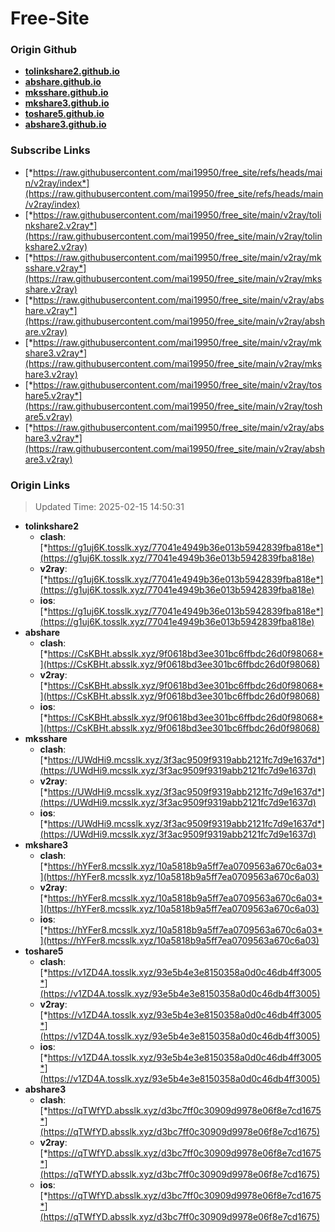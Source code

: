 # Free-Site

### Origin Github

- [**tolinkshare2.github.io**](https://github.com/tolinkshare2/tolinkshare2.github.io)
- [**abshare.github.io**](https://github.com/abshare/abshare.github.io)
- [**mksshare.github.io**](https://github.com/mksshare/mksshare.github.io)
- [**mkshare3.github.io**](https://github.com/mkshare3/mkshare3.github.io)
- [**toshare5.github.io**](https://github.com/toshare5/toshare5.github.io)
- [**abshare3.github.io**](https://github.com/abshare3/abshare3.github.io)

### Subscribe Links

- [*https://raw.githubusercontent.com/mai19950/free_site/refs/heads/main/v2ray/index*](https://raw.githubusercontent.com/mai19950/free_site/refs/heads/main/v2ray/index)
- [*https://raw.githubusercontent.com/mai19950/free_site/main/v2ray/tolinkshare2.v2ray*](https://raw.githubusercontent.com/mai19950/free_site/main/v2ray/tolinkshare2.v2ray)
- [*https://raw.githubusercontent.com/mai19950/free_site/main/v2ray/mksshare.v2ray*](https://raw.githubusercontent.com/mai19950/free_site/main/v2ray/mksshare.v2ray)
- [*https://raw.githubusercontent.com/mai19950/free_site/main/v2ray/abshare.v2ray*](https://raw.githubusercontent.com/mai19950/free_site/main/v2ray/abshare.v2ray)
- [*https://raw.githubusercontent.com/mai19950/free_site/main/v2ray/mkshare3.v2ray*](https://raw.githubusercontent.com/mai19950/free_site/main/v2ray/mkshare3.v2ray)
- [*https://raw.githubusercontent.com/mai19950/free_site/main/v2ray/toshare5.v2ray*](https://raw.githubusercontent.com/mai19950/free_site/main/v2ray/toshare5.v2ray)
- [*https://raw.githubusercontent.com/mai19950/free_site/main/v2ray/abshare3.v2ray*](https://raw.githubusercontent.com/mai19950/free_site/main/v2ray/abshare3.v2ray)

### Origin Links

> Updated Time: 2025-02-15 14:50:31

- **tolinkshare2**
  - **clash**: [*https://g1uj6K.tosslk.xyz/77041e4949b36e013b5942839fba818e*](https://g1uj6K.tosslk.xyz/77041e4949b36e013b5942839fba818e)
  - **v2ray**: [*https://g1uj6K.tosslk.xyz/77041e4949b36e013b5942839fba818e*](https://g1uj6K.tosslk.xyz/77041e4949b36e013b5942839fba818e)
  - **ios**: [*https://g1uj6K.tosslk.xyz/77041e4949b36e013b5942839fba818e*](https://g1uj6K.tosslk.xyz/77041e4949b36e013b5942839fba818e)
- **abshare**
  - **clash**: [*https://CsKBHt.absslk.xyz/9f0618bd3ee301bc6ffbdc26d0f98068*](https://CsKBHt.absslk.xyz/9f0618bd3ee301bc6ffbdc26d0f98068)
  - **v2ray**: [*https://CsKBHt.absslk.xyz/9f0618bd3ee301bc6ffbdc26d0f98068*](https://CsKBHt.absslk.xyz/9f0618bd3ee301bc6ffbdc26d0f98068)
  - **ios**: [*https://CsKBHt.absslk.xyz/9f0618bd3ee301bc6ffbdc26d0f98068*](https://CsKBHt.absslk.xyz/9f0618bd3ee301bc6ffbdc26d0f98068)
- **mksshare**
  - **clash**: [*https://UWdHi9.mcsslk.xyz/3f3ac9509f9319abb2121fc7d9e1637d*](https://UWdHi9.mcsslk.xyz/3f3ac9509f9319abb2121fc7d9e1637d)
  - **v2ray**: [*https://UWdHi9.mcsslk.xyz/3f3ac9509f9319abb2121fc7d9e1637d*](https://UWdHi9.mcsslk.xyz/3f3ac9509f9319abb2121fc7d9e1637d)
  - **ios**: [*https://UWdHi9.mcsslk.xyz/3f3ac9509f9319abb2121fc7d9e1637d*](https://UWdHi9.mcsslk.xyz/3f3ac9509f9319abb2121fc7d9e1637d)
- **mkshare3**
  - **clash**: [*https://hYFer8.mcsslk.xyz/10a5818b9a5ff7ea0709563a670c6a03*](https://hYFer8.mcsslk.xyz/10a5818b9a5ff7ea0709563a670c6a03)
  - **v2ray**: [*https://hYFer8.mcsslk.xyz/10a5818b9a5ff7ea0709563a670c6a03*](https://hYFer8.mcsslk.xyz/10a5818b9a5ff7ea0709563a670c6a03)
  - **ios**: [*https://hYFer8.mcsslk.xyz/10a5818b9a5ff7ea0709563a670c6a03*](https://hYFer8.mcsslk.xyz/10a5818b9a5ff7ea0709563a670c6a03)
- **toshare5**
  - **clash**: [*https://v1ZD4A.tosslk.xyz/93e5b4e3e8150358a0d0c46db4ff3005*](https://v1ZD4A.tosslk.xyz/93e5b4e3e8150358a0d0c46db4ff3005)
  - **v2ray**: [*https://v1ZD4A.tosslk.xyz/93e5b4e3e8150358a0d0c46db4ff3005*](https://v1ZD4A.tosslk.xyz/93e5b4e3e8150358a0d0c46db4ff3005)
  - **ios**: [*https://v1ZD4A.tosslk.xyz/93e5b4e3e8150358a0d0c46db4ff3005*](https://v1ZD4A.tosslk.xyz/93e5b4e3e8150358a0d0c46db4ff3005)
- **abshare3**
  - **clash**: [*https://qTWfYD.absslk.xyz/d3bc7ff0c30909d9978e06f8e7cd1675*](https://qTWfYD.absslk.xyz/d3bc7ff0c30909d9978e06f8e7cd1675)
  - **v2ray**: [*https://qTWfYD.absslk.xyz/d3bc7ff0c30909d9978e06f8e7cd1675*](https://qTWfYD.absslk.xyz/d3bc7ff0c30909d9978e06f8e7cd1675)
  - **ios**: [*https://qTWfYD.absslk.xyz/d3bc7ff0c30909d9978e06f8e7cd1675*](https://qTWfYD.absslk.xyz/d3bc7ff0c30909d9978e06f8e7cd1675)
